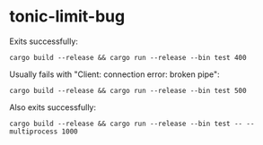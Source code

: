 # tonic-limit-bug

Exits successfully:

    cargo build --release && cargo run --release --bin test 400
    
Usually fails with "Client: connection error: broken pipe":

    cargo build --release && cargo run --release --bin test 500 

Also exits successfully:

    cargo build --release && cargo run --release --bin test -- --multiprocess 1000
